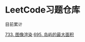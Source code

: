 <!--
 * @Author       : foregic
 * @Date         : 2021-07-30 11:51:21
 * @LastEditors  : foregic
 * @LastEditTime : 2022-01-02 22:15:47
 * @FilePath     : \leetcode\README.md
 * @Description  : 个人LeetCode习题仓库
-->
# LeetCode习题仓库

目前累计

[733. 图像渲染](https://github.com/foregic/leetcode-practice/blob/master/BFS-DFS.cpp)
[695. 岛屿的最大面积](https://github.com/foregic/leetcode-practice/blob/master/BFS-DFS.cpp)
